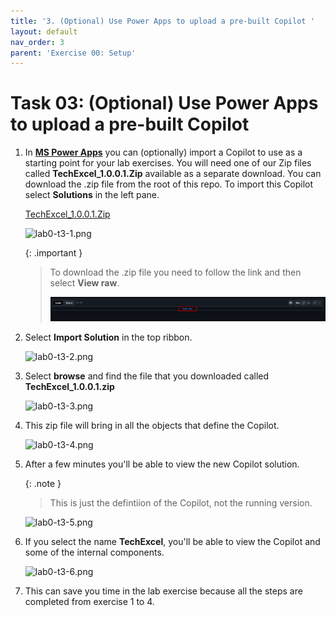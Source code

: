 ```yaml
---
title: '3. (Optional) Use Power Apps to upload a pre-built Copilot '
layout: default
nav_order: 3
parent: 'Exercise 00: Setup'
---
```


# Task 03: (Optional) Use Power Apps to upload a pre-built Copilot 

1.	In **[MS Power Apps](make.powerapps.com)** you can (optionally) import a Copilot to use as a starting point for your lab exercises. You will need one of our Zip files called **TechExcel_1.0.0.1.Zip** available as a separate download. You can download the .zip file from the root of this repo. To import this Copilot select **Solutions** in the left pane.

    <a href="https://github.com/microsoft/TechExcel-Designing-your-own-copilot-using-copilot-studio/blob/main/TechExcel_1_0_0_1.zip">TechExcel_1.0.0.1.Zip<a>


    ![lab0-t3-1.png](../../media/lab0-t3-1.png)

    {: .important }
  	> To download the .zip file you need to follow the link and then select **View raw**.
    >
    > ![4r43rf4ew.png](../../media/4r43rf4ew.png)

1.	Select **Import Solution** in the top ribbon.

    ![lab0-t3-2.png](../../media/lab0-t3-2.png) 

1.	Select **browse** and find the file that you downloaded called **TechExcel_1.0.0.1.zip**

    ![lab0-t3-3.png](../../media/lab0-t3-3.png) 

1.	This zip file will bring in all the objects that define the Copilot.

    ![lab0-t3-4.png](../../media/lab0-t3-4.png) 

1.	After a few minutes you'll be able to view the new Copilot solution. 

    {: .note }
    > This is just the defintiion of the Copilot, not the running version.

    ![lab0-t3-5.png](../../media/lab0-t3-5.png) 

1.	If you select the name **TechExcel**, you'll be able to view the Copilot and some of the internal components.

    ![lab0-t3-6.png](../../media/lab0-t3-6.png) 

1.	This can save you time in the lab exercise because all the steps are completed from exercise 1 to 4.
